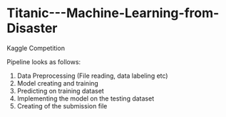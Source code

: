 # Titanic---Machine-Learning-from-Disaster
Kaggle Competition

Pipeline looks as follows:
1. Data Preprocessing (File reading, data labeling etc) 
2. Model creating and training 
3. Predicting on training dataset 
4. Implementing the model on the testing dataset 
5. Creating of the submission file 
